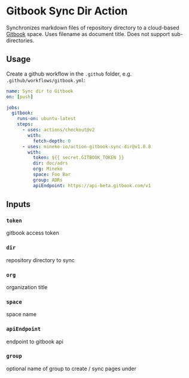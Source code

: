 # Gitbook Sync Dir Action

Synchronizes markdown files of repository directory to a cloud-based [Gitbook](https://www.gitbook.com/) space.
Uses filename as document title. Does not support sub-directories.

## Usage
Create a github workflow in the `.github` folder, e.g. `.github/workflows/gitbook.yml`:

```yml
name: Sync dir to Gitbook
on: [push]

jobs:
  gitbook:
    runs-on: ubuntu-latest
    steps:
      - uses: actions/checkout@v2
        with:
          fetch-depth: 0
      - uses: mineko-io/action-gitbook-sync-dir@v1.0.8
        with:
          token: ${{ secret.GITBOOK_TOKEN }}
          dir: doc/adrs
          org: Mineko
          space: Foo Bar
          group: ADRs
          apiEndpoint: https://api-beta.gitbook.com/v1
```

## Inputs

### `token`
gitbook access token

### `dir`
repository directory to sync

### `org`
organization title

### `space`
space name

### `apiEndpoint`
endpoint to gitbook api

### `group`
optional name of group to create / sync pages under
